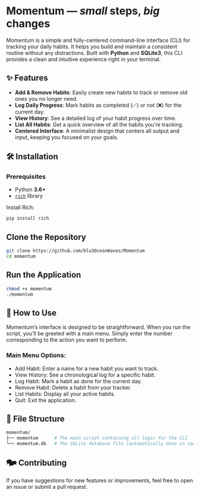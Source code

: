 # Momentum — ***small*** steps, ***big*** changes
Momentum is a simple and fully-centered command-line interface (CLI) for tracking your daily habits. It helps you build and maintain a consistent routine without any distractions. Built with **Python** and **SQLite3**, this CLI provides a clean and intuitive experience right in your terminal.

## ✨ Features
- **Add & Remove Habits**: Easily create new habits to track or remove old ones you no longer need.  
- **Log Daily Progress**: Mark habits as completed (✅) or not (❌) for the current day.  
- **View History**: See a detailed log of your habit progress over time.  
- **List All Habits**: Get a quick overview of all the habits you're tracking.  
- **Centered Interface**: A minimalist design that centers all output and input, keeping you focused on your goals.  

## 🛠️ Installation
### Prerequisites
- Python **3.6+**  
- [`rich`](https://github.com/Textualize/rich) library  

Install Rich:
```bash
pip install rich
```

## Clone the Repository
```bash
git clone https://github.com/blu3OceanWaves/Momentum
cd momentum
```

## Run the Application
```bash
chmod +x momentum
./momentum
```

## 🧭 How to Use
Momentum’s interface is designed to be straightforward. When you run the script, you’ll be greeted with a main menu. Simply enter the number corresponding to the action you want to perform.

### Main Menu Options:
- Add Habit: Enter a name for a new habit you want to track.
- View History: See a chronological log for a specific habit.
- Log Habit: Mark a habit as done for the current day.
- Remove Habit: Delete a habit from your tracker.
- List Habits: Display all your active habits.
- Quit: Exit the application.

## 📂 File Structure
```bash
momentum/
├── momentum      # The main script containing all logic for the CLI
└── momentum.db   # The SQLite database file (automatically done in same dir)
```

## 🗫 Contributing
If you have suggestions for new features or improvements, feel free to open an issue or submit a pull request.

